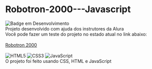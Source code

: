 # Robotron-2000---Javascript
![Badge em Desenvolvimento](http://img.shields.io/static/v1?label=STATUS&message=EM%20DESENVOLVIMENTO&color=GREEN&style=for-the-badge)
<br>
Projeto desenvolvido com ajuda dos instrutores da Alura
<br>
Você pode fazer um teste do projeto no estado atual no link abaixo:
<br>
<br>
<a href="https://robotron-2000-kappa-mocha.vercel.app">Robotron 2000</a>
<br>
<br>
![HTML5](https://img.shields.io/badge/html5-%23E34F26.svg?style=for-the-badge&logo=html5&logoColor=white)
![CSS3](https://img.shields.io/badge/css3-%231572B6.svg?style=for-the-badge&logo=css3&logoColor=white)
![JavaScript](https://img.shields.io/badge/javascript-%23323330.svg?style=for-the-badge&logo=javascript&logoColor=%23F7DF1E)
<br>
O projeto foi feito usando CSS, HTML e JavaScript

